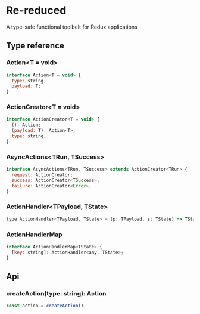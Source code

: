 # Re-reduced

A type-safe functional toolbelt for Redux applications

## Type reference

### Action<T = void>

```js
interface Action<T = void> {
  type: string;
  payload: T;
}
```

### ActionCreator<T = void>

```js
interface ActionCreator<T = void> {
  (): Action;
  (payload: T): Action<T>;
  type: string;
}
```

### AsyncActions<TRun, TSuccess>

```js
interface AsyncActions<TRun, TSuccess> extends ActionCreator<TRun> {
  request: ActionCreator;
  success: ActionCreator<TSuccess>;
  failure: ActionCreator<Error>;
}
```

### ActionHandler<TPayload, TState>

```js
type ActionHandler<TPayload, TState> = (p: TPayload, s: TState) => TState;
```

### ActionHandlerMap<TState>

```js
interface ActionHandlerMap<TState> {
  [key: string]: ActionHandler<any, TState>;
}
```

## Api

### createAction<TPayload>(type: string): Action<T>

```js
const action = createAction();
```
